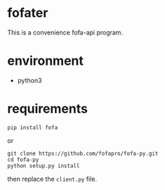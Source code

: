 # fofater
This is a convenience fofa-api program.

# environment
* python3

# requirements
```
pip install fofa
```
or
```
git clone https://github.com/fofapro/fofa-py.git
cd fofa-py   
python setup.py install
```
then replace the `client.py` file.
